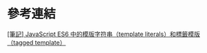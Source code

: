 # 參考連結

<a href="https://pjchender.blogspot.com/2017/01/javascript-es6-template-literalstagged.html" target="_blank">[筆記] JavaScript ES6 中的模版字符串（template literals）和標籤模版（tagged template）</a>